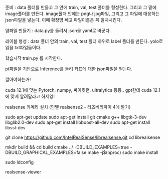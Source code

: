 준비 : data 폴더를 만들고 그 안에 train, val, test 폴더를 형성한다. 그리고 그 밑에 image폴더를 만든다. image폴더 안에는 png나 jpg파일, 그리고 그 파일에 대응하는 json파일을 넣는다. 이때 확장명 빼고 파일이름은 꼭 일치시킨다.

얌파일 만들기 : data.py를 돌려서 json을 yaml로 바꾼다.

레이블 형성 : data 폴더 안의 train, val, test 폴더 하위로 label 폴더를 만든다. yolo로 읽을 txt파일들이다.

학습시작 train.py 를 시작한다.

pt파일을 기반으로 Inference를 돌려 좌표에 대한 json파일을 얻는다.

깔아야하는거!

cuda 12.1에 맞는 Pytorch, numpy, 싸이킷런, ultralytics 등등.. gpt한테 cuda 12.1에 맞게 알려달라고 하세영!

realsense 카메라 설치 (인텔 realsense2 - 라즈베리파이 4에 깔기)

sudo apt-get update sudo apt-get install git cmake g++ libgtk-3-dev libglib2.0-dev sudo apt-get install libboost-all-dev sudo apt-get install libssl-dev

git clone https://github.com/IntelRealSense/librealsense.git cd librealsense

mkdir build && cd build cmake ../ -DBUILD_EXAMPLES=true -DBUILD_GRAPHICAL_EXAMPLES=false make -j$(nproc) sudo make install

sudo ldconfig

realsense-viewer
